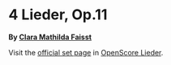 
# 4 Lieder, Op.11

__By [Clara Mathilda Faisst](..)__

Visit the [official set page] in [OpenScore Lieder].

[official set page]: https://musescore.com/openscore-lieder-corpus/sets/5104223
[OpenScore Lieder]: https://musescore.com/openscore-lieder-corpus
